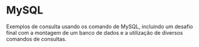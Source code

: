 # MySQL

Exemplos de consulta usando os comando de MySQL, incluindo um desafio final com a montagem de um banco de dados e a utilização de diversos comandos de consultas.
